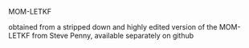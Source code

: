 MOM-LETKF

obtained from a stripped down and highly edited version of the MOM-LETKF from Steve Penny, available separately on github